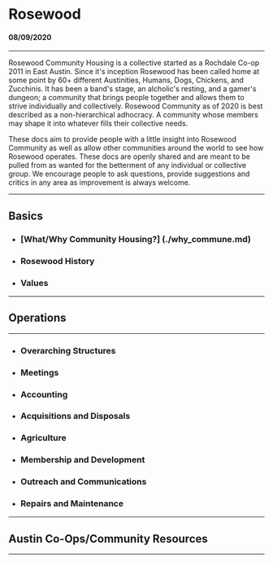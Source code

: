 # Rosewood
#### 08/09/2020
---

Rosewood Community Housing is a collective started as a Rochdale Co-op 2011 in East Austin. Since it's inception Rosewood has been called home at some point by 60+ different Austinities, Humans, Dogs, Chickens, and Zucchinis. It has been a band's stage, an alcholic's resting, and a gamer's dungeon; a community that brings people together and allows them to strive individually and collectively. 
Rosewood Community as of 2020 is best described as a non-hierarchical adhocracy. A community whose members may shape it into whatever fills their collective needs. 

These docs aim to provide people with a little insight into Rosewood Community as well as allow other communities around the world to see how Rosewood operates. These docs are openly shared and are meant to be pulled from as wanted for the betterment of any individual or collective group. We encourage people to ask questions, provide suggestions and critics in any area as improvement is always welcome. 

---

## Basics

- ### [What/Why Community Housing?] (./why_commune.md)
- ### Rosewood History
- ### Values

---

## Operations

---

- ### Overarching Structures
- ### Meetings
- ### Accounting
- ### Acquisitions and Disposals
- ### Agriculture
- ### Membership and Development
- ### Outreach and Communications
- ### Repairs and Maintenance 

---

## Austin Co-Ops/Community Resources

---